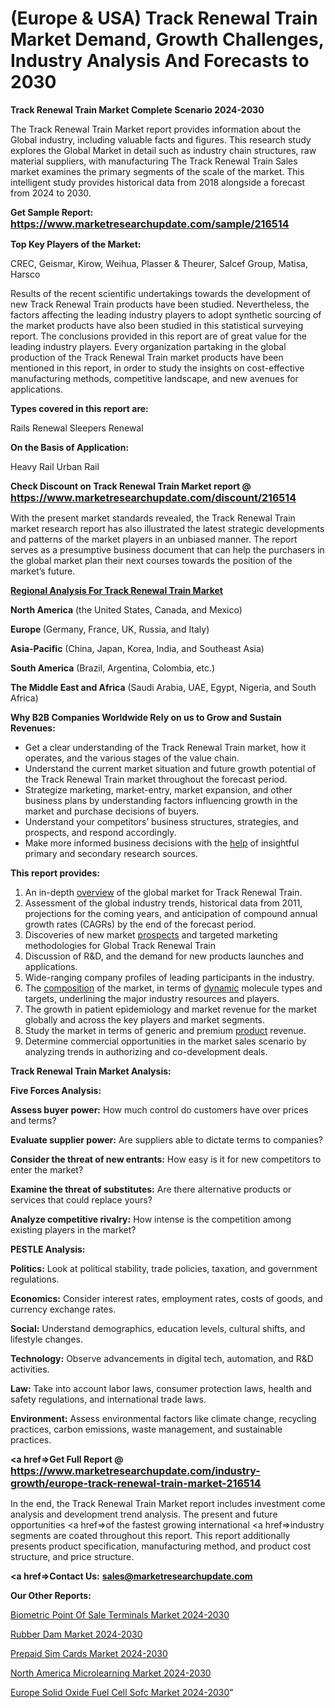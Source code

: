 # (Europe & USA) Track Renewal Train Market Demand, Growth Challenges, Industry Analysis And Forecasts to 2030

<strong>Track Renewal Train Market Complete Scenario 2024-2030</strong>

The Track Renewal Train Market report provides information about the Global industry, including valuable facts and figures. This research study explores the Global Market in detail such as industry chain structures, raw material suppliers, with manufacturing The Track Renewal Train Sales market examines the primary segments of the scale of the market. This intelligent study provides historical data from 2018 alongside a forecast from 2024 to 2030.

<strong>Get Sample Report: <a href=https://www.marketresearchupdate.com/sample/216514><font size=3 color=#0000ff>https://www.marketresearchupdate.com/sample/216514</font></a></strong>

<strong>Top Key Players of the Market:</strong>

CREC, Geismar, Kirow, Weihua, Plasser & Theurer, Salcef Group, Matisa, Harsco

Results of the recent scientific undertakings towards the development of new Track Renewal Train products have been studied. Nevertheless, the factors affecting the leading industry players to adopt synthetic sourcing of the market products have also been studied in this statistical surveying report. The conclusions provided in this report are of great value for the leading industry players. Every organization partaking in the global production of the Track Renewal Train market products have been mentioned in this report, in order to study the insights on cost-effective manufacturing methods, competitive landscape, and new avenues for applications.

<strong>Types covered in this report are: </strong>

Rails Renewal
Sleepers Renewal

<strong>On the Basis of Application:</strong>

Heavy Rail
Urban Rail

<strong>Check Discount on Track Renewal Train Market report @ <a href=https://www.marketresearchupdate.com/discount/216514><font size=3 color=#0000ff>https://www.marketresearchupdate.com/discount/216514</font></a></strong>

With the present market standards revealed, the Track Renewal Train market research report has also illustrated the latest strategic developments and patterns of the market players in an unbiased manner. The report serves as a presumptive business document that can help the purchasers in the global market plan their next courses towards the position of the market’s future.

<strong><u><b>Regional Analysis For Track Renewal Train Market</b></u></strong>

<strong><b>North America</b></strong> (the United States, Canada, and Mexico)

<strong><b>Europe </b></strong>(Germany, France, UK, Russia, and Italy)

<strong><b>Asia-Pacific</b></strong> (China, Japan, Korea, India, and Southeast Asia)

<strong><b>South America</b></strong> (Brazil, Argentina, Colombia, etc.)

<strong><b>The Middle East and Africa</b></strong> (Saudi Arabia, UAE, Egypt, Nigeria, and South Africa)

<strong>Why B2B Companies Worldwide Rely on us to Grow and Sustain Revenues:</strong>
<ul>
  <li>Get a clear understanding of the Track Renewal Train market, how it operates, and the various stages of the value chain.</li>
  <li>Understand the current market situation and future growth potential of the Track Renewal Train market throughout the forecast period.</li>
  <li>Strategize marketing, market-entry, market expansion, and other business plans by understanding factors influencing growth in the market and purchase decisions of buyers.</li>
  <li>Understand your competitors’ business structures, strategies, and prospects, and respond accordingly.</li>
  <li>Make more informed business decisions with the <a href=ASDF991299>help</a> of insightful primary and secondary research sources.</li>
</ul>
<strong>This report provides:</strong>
<ol>
  <li>An in-depth <a href=>overview</a> of the global market for Track Renewal Train.</li>
  <li>Assessment of the global industry trends, historical data from 2011, projections for the coming years, and anticipation of compound annual growth rates (CAGRs) by the end of the forecast period.</li>
  <li>Discoveries of new market <a href=>prospects</a> and targeted marketing methodologies for Global Track Renewal Train</li>
  <li>Discussion of R&amp;D, and the demand for new products launches and applications.</li>
  <li>Wide-ranging company profiles of leading participants in the industry.</li>
  <li>The <a href=ASDF881288>composition</a> of the market, in terms of <a href=>dynamic</a> molecule types and targets, underlining the major industry resources and players.</li>
  <li>The growth in patient epidemiology and market revenue for the market globally and across the key players and market segments.</li>
  <li>Study the market in terms of generic and premium <a href=>product</a> revenue.</li>
  <li>Determine commercial opportunities in the market sales scenario by analyzing trends in authorizing and co-development deals.</li>
</ol>

<strong>Track Renewal Train Market Analysis:</strong>

<strong>Five Forces Analysis:</strong>

<strong>Assess buyer power:</strong> How much control do customers have over prices and terms?

<strong>Evaluate supplier power:</strong> Are suppliers able to dictate terms to companies?

<strong>Consider the threat of new entrants:</strong> How easy is it for new competitors to enter the market?

<strong>Examine the threat of substitutes:</strong> Are there alternative products or services that could replace yours?

<strong>Analyze competitive rivalry:</strong> How intense is the competition among existing players in the market?

<strong>PESTLE Analysis:</strong>

<strong>Politics:</strong> Look at political stability, trade policies, taxation, and government regulations.

<strong>Economics:</strong> Consider interest rates, employment rates, costs of goods, and currency exchange rates.

<strong>Social:</strong> Understand demographics, education levels, cultural shifts, and lifestyle changes.

<strong>Technology:</strong> Observe advancements in digital tech, automation, and R&D activities.

<strong>Law:</strong> Take into account labor laws, consumer protection laws, health and safety regulations, and international trade laws.

<strong>Environment:</strong> Assess environmental factors like climate change, recycling practices, carbon emissions, waste management, and sustainable practices.

<strong><a href=>Get Full Report</a> @ <a href=https://www.marketresearchupdate.com/industry-growth/europe-track-renewal-train-market-216514><font size=3 color=#0000ff>https://www.marketresearchupdate.com/industry-growth/europe-track-renewal-train-market-216514</font></a></strong>

In the end, the Track Renewal Train Market report includes investment come analysis and development trend analysis. The present and future opportunities <a href=>of</a> the fastest growing international <a href=>industry</a> segments are coated throughout this report. This report additionally presents product specification, manufacturing method, and product cost structure, and price structure.

<strong><a href=><strong>Contact Us:</strong></a></strong>
<strong>sales@marketresearchupdate.com</strong>

<strong>Our Other Reports:</strong>

<a href=https://www.linkedin.com/pulse/biometric-point-of-sale-terminals-market-expected>Biometric Point Of Sale Terminals Market 2024-2030</a>

<a href=https://www.linkedin.com/pulse/rubber-dam-market-report-2023-top-company-trends>Rubber Dam Market 2024-2030</a>

<a href=https://www.linkedin.com/pulse/prepaid-sim-cards-market-research-report-reveals-explosive>Prepaid Sim Cards Market 2024-2030</a>

<a href=https://www.linkedin.com/pulse/north-america-microlearning-market-v94kf/>North America Microlearning Market 2024-2030</a>

<a href=https://www.linkedin.com/pulse/europe-solid-oxide-fuel-cell-sofc-market-zs6ac/>Europe Solid Oxide Fuel Cell Sofc Market 2024-2030</a>"
